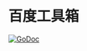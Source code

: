 # 百度工具箱
[![GoDoc](https://godoc.org/github.com/Erope/baidu-tools?status.svg)](https://godoc.org/github.com/Erope/baidu-tools)